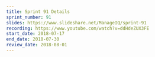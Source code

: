 ```yaml
---
title: Sprint 91 Details
sprint_number: 91
slides: https://www.slideshare.net/ManageIQ/sprint-91
recording: https://www.youtube.com/watch?v=ddHdeZUX3FE
start_date: 2018-07-17
end_date: 2018-07-30
review_date: 2018-08-01
---
```

